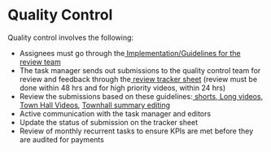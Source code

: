 # Quality Control

Quality control involves the following:

* Assignees must go through the[ Implementation/Guidelines for the review team](https://snet-ambassadors.gitbook.io/home/workgroups-space/video-workgroup/video-wg-quality-control/implementation-guidelines-for-the-review-team)
* The task manager sends out submissions to the quality control team for review and feedback through the[ review tracker sheet](https://docs.google.com/spreadsheets/u/0/d/1Z3HcCIAoWk7W837ufCEZpe8mpEnT2v5Rdq3Y9M236rA/edit) (review must be done within 48 hrs and for high priority videos, within 24 hrs)
* Review the submissions based on these guidelines:[ shorts](https://snet-ambassadors.gitbook.io/home/workgroups-space/video-workgroup/acceptance-criteria-for-projects),[ Long videos](https://snet-ambassadors.gitbook.io/home/workgroups-space/video-workgroup/acceptance-criteria-for-projects), [Town Hall Videos](https://snet-ambassadors.gitbook.io/home/workgroups-space/video-workgroup/recurrent-tasks/townhall-editing), [Townhall summary editing](https://snet-ambassadors.gitbook.io/home/workgroups-space/video-workgroup/recurrent-tasks/townhall-summary-editing)
* Active communication with the task manager and editors
* Update the status of submission on the tracker sheet
* Review of monthly recurrent tasks to ensure KPIs are met before they are audited for payments&#x20;
